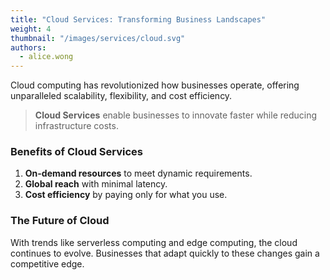 ```yaml
---
title: "Cloud Services: Transforming Business Landscapes"
weight: 4
thumbnail: "/images/services/cloud.svg"
authors:
  - alice.wong
---
```


Cloud computing has revolutionized how businesses operate, offering unparalleled scalability, flexibility, and cost efficiency. 

> **Cloud Services** enable businesses to innovate faster while reducing infrastructure costs.

### Benefits of Cloud Services

1. **On-demand resources** to meet dynamic requirements.
2. **Global reach** with minimal latency.
3. **Cost efficiency** by paying only for what you use.

### The Future of Cloud

With trends like serverless computing and edge computing, the cloud continues to evolve. Businesses that adapt quickly to these changes gain a competitive edge.
